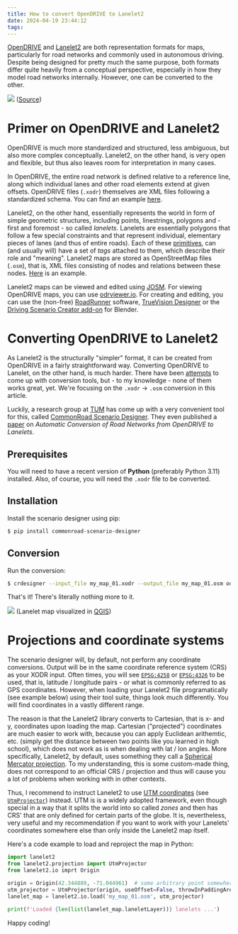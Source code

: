 ```yaml
---
title: How to convert OpenDRIVE to Lanelet2
date: 2024-04-19 23:44:12
tags:
---
```


[OpenDRIVE](https://www.asam.net/standards/detail/opendrive/) and [Lanelet2](https://github.com/fzi-forschungszentrum-informatik/Lanelet2) are both representation formats for maps, particularly for road networks and commonly used in autonomous driving. Despite being designed for pretty much the same purpose, both formats differ quite heavily from a conceptual perspective, especially in how they model road networks internally. However, one can be converted to the other.

![](images/opendrive-cover.webp)
([Source](https://carla.readthedocs.io/en/latest/tuto_content_authoring_maps/))

# Primer on OpenDRIVE and Lanelet2
OpenDRIVE is much more standardized and structured, less ambiguous, but also more complex conceptually. Lanelet2, on the other hand, is very open and flexible, but thus also leaves room for interpretation in many cases.

In OpenDRIVE, the entire road network is defined relative to a reference line, along which individual lanes and other road elements extend at given offsets. OpenDRIVE files (`.xodr`) themselves are XML files following a standardized schema.  You can find an example [here](https://github.com/carla-simulator/carla/blob/dev/PythonAPI/util/opendrive/TownBig.xodr).

Lanelet2, on the other hand, essentially represents the world in form of simple geometric structures, including points, linestrings, polygons and - first and foremost - so called _lanelets_. Lanelets are essentially polygons that follow a few special constraints and that represent individual, elementary pieces of lanes (and thus of entire roads). Each of these [primitives](https://github.com/fzi-forschungszentrum-informatik/Lanelet2/blob/master/lanelet2_core/doc/LaneletPrimitives.md), can (and usually will) have a set of _tags_ attached to them, which describe their role and "meaning". Lanelet2 maps are stored as OpenStreetMap files (`.osm`), that is, XML files consisting of nodes and relations between these nodes. [Here](https://github.com/fzi-forschungszentrum-informatik/Lanelet2/blob/master/lanelet2_maps/res/mapping_example.osm) is an example.

Lanelet2 maps can be viewed and edited using [JOSM](https://josm.openstreetmap.de/). For viewing OpenDRIVE maps, you can use [odrviewer.io](https://odrviewer.io/). For creating and editing, you can use the (non-free) [RoadRunner](https://carla.readthedocs.io/en/latest/tuto_content_authoring_maps/#create-a-road-network-using-roadrunner) software, [TrueVision Designer](https://www.truevision.ai/designer) or the [Driving Scenario Creator add-on](https://github.com/johschmitz/blender-driving-scenario-creator) for Blender.

# Converting OpenDRIVE to Lanelet2
As Lanelet2 is the structurally "simpler" format, it can be created from OpenDRIVE in a fairly straightforward way. Converting OpenDRIVE to Lanelet, on the other hand, is much harder. There have been [attempts](https://carla.readthedocs.io/en/latest/tuto_G_openstreetmap/#convert-openstreetmap-format-to-opendrive-format) to come up with conversion tools, but - to my knowledge - none of them works great, yet. We're focusing on the `.xodr` -> `.osm` conversion in this article.

Luckily, a research group at [TUM](https://www.tum.de/) has come up with a very convenient tool for this, called [CommonRoad Scenario Designer](https://commonroad.in.tum.de/tools/scenario-designer). They even published a [paper](https://mediatum.ub.tum.de/1449005) on _Automatic Conversion of Road Networks from OpenDRIVE to Lanelets_.

## Prerequisites
You will need to have a recent version of **Python** (preferably Python 3.11) installed. Also, of course, you will need the `.xodr` file to be converted.

## Installation
Install the scenario designer using pip:

```bash
$ pip install commonroad-scenario-designer
```

## Conversion
Run the conversion:

```bash
$ crdesigner --input_file my_map_01.xodr --output_file my_map_01.osm odrlanelet2
```

That's it! There's literally nothing more to it.

![](images/lanelet_map.webp)
(Lanelet map visualized in [QGIS](https://qgis.org))

# Projections and coordinate systems

The scenario designer will, by default, not perform any coordinate conversions. Output will be in the same coordinate reference system (CRS) as your XODR input. Often times, you will see [`EPSG:4258`](https://epsg.io/4258) or [`EPSG:4326`](https://epsg.io/4326) to be used, that is, latitude / longitude pairs - or what is commonly referred to as GPS coordinates. However, when loading your Lanelet2 file programatically (see example below) using their tool suite, things look much differently. You will find coordinates in a vastly different range.

The reason is that the Lanelet2 library converts to Cartesian, that is x- and y, coordinates upon loading the map. Cartesian ("projected") coordinates are much easier to work with, because you can apply Euclidean arithemtic, etc. (simply get the distance between two points like you learned in high school), which does not work as is when dealing with lat / lon angles. More specifically, Lanelet2, by default, uses something they call a [Spherical Mercator projection](https://github.com/fzi-forschungszentrum-informatik/Lanelet2/blob/master/lanelet2_io/include/lanelet2_io/Projection.h#L54). To my understanding, this is some custom-made thing, does not correspond to an official CRS / projection and thus will cause you a lot of problems when working with in other contexts.

Thus, I recommend to instruct Lanelet2 to use [UTM coordinates](https://en.wikipedia.org/wiki/Universal_Transverse_Mercator_coordinate_system) (see [`UtmProjector`](https://github.com/fzi-forschungszentrum-informatik/Lanelet2/blob/master/lanelet2_projection/src/UTM.cpp#L8)) instead. UTM is is a widely adopted framework, even though special in a way that it splits the world into so called _zones_ and then has CRS' that are only defined for certain parts of the globe. It is, nevertheless, very useful and my recommendation if you want to work with your Lanelets' coordinates somewhere else than only inside the Lanelet2 map itself.

Here's a code example to load and reproject the map in Python:

```python
import lanelet2
from lanelet2.projection import UtmProjector
from lanelet2.io imprt Origin

origin = Origin(42.344889, -71.044961)  # some arbitrary point somewhere close to (within a few km) to the center of your map
utm_projector = UtmProjector(origin, useOffset=False, throwInPaddingArea=False)
lanelet_map = lanelet2.io.load('my_map_01.osm', utm_projector)

print(f'Loaded {len(list(lanelet_map.laneletLayer))} lanelets ...')
```

Happy coding!